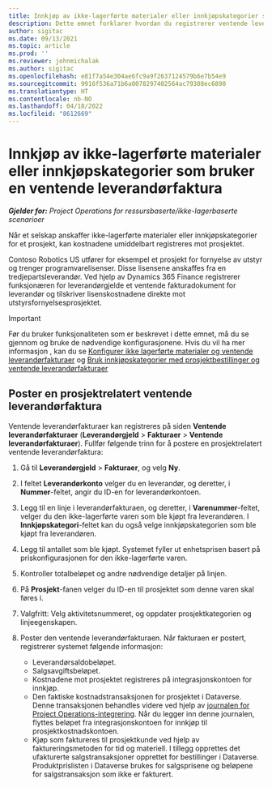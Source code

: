 ```yaml
---
title: Innkjøp av ikke-lagerførte materialer eller innkjøpskategorier som bruker en ventende leverandørfaktura
description: Dette emnet forklarer hvordan du registrerer ventende leverandørfakturaer.
author: sigitac
ms.date: 09/13/2021
ms.topic: article
ms.prod: ''
ms.reviewer: johnmichalak
ms.author: sigitac
ms.openlocfilehash: e81f7a54e304ae6fc9a9f2637124579b6e7b54e9
ms.sourcegitcommit: 9916f536a71b6a0078297402564ac79308ec6890
ms.translationtype: HT
ms.contentlocale: nb-NO
ms.lasthandoff: 04/18/2022
ms.locfileid: "8612669"
---
```

# <a name="purchase-non-stocked-materials-or-procurement-categories-using-a-pending-vendor-invoice"></a>Innkjøp av ikke-lagerførte materialer eller innkjøpskategorier som bruker en ventende leverandørfaktura

_**Gjelder for:** Project Operations for ressursbaserte/ikke-lagerbaserte scenarioer_

Når et selskap anskaffer ikke-lagerførte materialer eller innkjøpskategorier for et prosjekt, kan kostnadene umiddelbart registreres mot prosjektet. 

Contoso Robotics US utfører for eksempel et prosjekt for fornyelse av utstyr og trenger programvarelisenser. Disse lisensene anskaffes fra en tredjepartsleverandør.  Ved hjelp av Dynamics 365 Finance registrerer funksjonæren for leverandørgjelde et ventende fakturadokument for leverandør og tilskriver lisenskostnadene direkte mot utstyrsfornyelsesprosjektet. 

> [!IMPORTANT]
> Før du bruker funksjonaliteten som er beskrevet i dette emnet, må du se gjennom og bruke de nødvendige konfigurasjonene. Hvis du vil ha mer informasjon , kan du se [Konfigurer ikke lagerførte materialer og ventende leverandørfakturaer](configure-materials-nonstocked.md) og [Bruk innkjøpskategorier med prosjektbestillinger og ventende leverandørfakturaer](configure-procurement-categories.md)

## <a name="post-a-project-related-pending-vendor-invoice"></a>Poster en prosjektrelatert ventende leverandørfaktura 

Ventende leverandørfakturaer kan registreres på siden **Ventende leverandørfakturaer** (**Leverandørgjeld** > **Fakturaer** > **Ventende leverandørfakturaer**). Fullfør følgende trinn for å postere en prosjektrelatert ventende leverandørfaktura:

1. Gå til **Leverandørgjeld** > **Fakturaer**, og velg **Ny**. 
1. I feltet **Leverandørkonto** velger du en leverandør, og deretter, i **Nummer**-feltet, angir du ID-en for leverandørkontoen.
1. Legg til en linje i leverandørfakturaen, og deretter, i **Varenummer**-feltet, velger du den ikke-lagerførte varen som ble kjøpt fra leverandøren. I **Innkjøpskategori**-feltet kan du også velge innkjøpskategorien som ble kjøpt fra leverandøren.   
1. Legg til antallet som ble kjøpt. Systemet fyller ut enhetsprisen basert på priskonfigurasjonen for den ikke-lagerførte varen. 
1. Kontroller totalbeløpet og andre nødvendige detaljer på linjen.
1. På **Prosjekt**-fanen velger du ID-en til prosjektet som denne varen skal føres i.
1. Valgfritt: Velg aktivitetsnummeret, og oppdater prosjektkategorien og linjeegenskapen.
1. Poster den ventende leverandørfakturaen. Når fakturaen er postert, registrerer systemet følgende informasjon:
    
    - Leverandørsaldobeløpet.
    - Salgsavgiftsbeløpet.
    - Kostnadene mot prosjektet registreres på integrasjonskontoen for innkjøp.
    - Den faktiske kostnadstransaksjonen for prosjektet i Dataverse.  Denne transaksjonen behandles videre ved hjelp av [journalen for Project Operations-integrering](../project-accounting/project-operations-integration-journal.md). Når du legger inn denne journalen, flyttes beløpet fra integrasjonskontoen for innkjøp til prosjektkostnadskontoen. 
    - Kjøp som faktureres til prosjektkunde ved hjelp av faktureringsmetoden for tid og materiell. I tillegg opprettes det ufakturerte salgstransaksjoner opprettet for bestillinger i Dataverse. Produktprislisten i Dataverse brukes for salgsprisene og beløpene for salgstransaksjon som ikke er fakturert.
